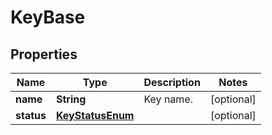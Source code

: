
# KeyBase

## Properties
Name | Type | Description | Notes
------------ | ------------- | ------------- | -------------
**name** | **String** | Key name. |  [optional]
**status** | [**KeyStatusEnum**](KeyStatusEnum.md) |  |  [optional]



